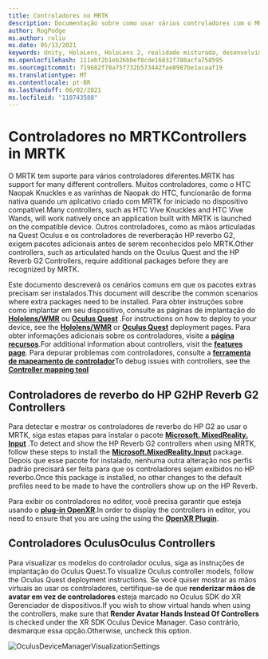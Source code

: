 ```yaml
---
title: Controladores no MRTK
description: Documentação sobre como usar vários controladores com o MRTK
author: RogPodge
ms.author: roliu
ms.date: 05/13/2021
keywords: Unity, HoloLens, HoloLens 2, realidade misturada, desenvolvimento, MRTK, controladores, HP reverbera, oculus, HTC Naopak, mãos
ms.openlocfilehash: 111ebf2b1eb26bbef8cde16832f780acfa758595
ms.sourcegitcommit: 719682f70a75f732b573442fae8987be1acaaf19
ms.translationtype: MT
ms.contentlocale: pt-BR
ms.lasthandoff: 06/02/2021
ms.locfileid: "110743588"
---
```

# <a name="controllers-in-mrtk"></a><span data-ttu-id="124bc-104">Controladores no MRTK</span><span class="sxs-lookup"><span data-stu-id="124bc-104">Controllers in MRTK</span></span>

<span data-ttu-id="124bc-105">O MRTK tem suporte para vários controladores diferentes.</span><span class="sxs-lookup"><span data-stu-id="124bc-105">MRTK has support for many different controllers.</span></span> <span data-ttu-id="124bc-106">Muitos controladores, como o HTC Naopak Knuckles e as varinhas de Naopak do HTC, funcionarão de forma nativa quando um aplicativo criado com MRTK for iniciado no dispositivo compatível.</span><span class="sxs-lookup"><span data-stu-id="124bc-106">Many controllers, such as HTC Vive Knuckles and HTC Vive Wands, will work natively once an application built with MRTK is launched on the compatible device.</span></span> <span data-ttu-id="124bc-107">Outros controladores, como as mãos articuladas na Quest Oculus e os controladores de reverberação HP reverbo G2, exigem pacotes adicionais antes de serem reconhecidos pelo MRTK.</span><span class="sxs-lookup"><span data-stu-id="124bc-107">Other controllers, such as articulated hands on the Oculus Quest and the HP Reverb G2 Controllers, require additional packages before they are recognized by MRTK.</span></span>

<span data-ttu-id="124bc-108">Este documento descreverá os cenários comuns em que os pacotes extras precisam ser instalados.</span><span class="sxs-lookup"><span data-stu-id="124bc-108">This document will describe the common scenarios where extra packages need to be installed.</span></span> <span data-ttu-id="124bc-109">Para obter instruções sobre como implantar em seu dispositivo, consulte as páginas de implantação do [**Hololens/WMR**](./wmr-mrtk.md) ou [**Oculus Quest**](/windows/mixed-reality/mrtk-unity/supported-devices/oclus-quest-mrtk) .</span><span class="sxs-lookup"><span data-stu-id="124bc-109">For instructions on how to deploy to your device, see the [**Hololens/WMR**](./wmr-mrtk.md) or [**Oculus Quest**](/windows/mixed-reality/mrtk-unity/supported-devices/oclus-quest-mrtk) deployment pages.</span></span> <span data-ttu-id="124bc-110">Para obter informações adicionais sobre os controladores, visite a [**página recursos**](../features/input/controllers.md).</span><span class="sxs-lookup"><span data-stu-id="124bc-110">For additional information about controllers, visit the [**features page**](../features/input/controllers.md).</span></span> <span data-ttu-id="124bc-111">Para depurar problemas com controladores, consulte a [ **ferramenta de mapeamento de controlador**](../features/tools/controller-mapping-tool.md)</span><span class="sxs-lookup"><span data-stu-id="124bc-111">To debug issues with controllers, see the [**Controller mapping tool**](../features/tools/controller-mapping-tool.md)</span></span>

## <a name="hp-reverb-g2-controllers"></a><span data-ttu-id="124bc-112">Controladores de reverbo do HP G2</span><span class="sxs-lookup"><span data-stu-id="124bc-112">HP Reverb G2 Controllers</span></span>

<span data-ttu-id="124bc-113">Para detectar e mostrar os controladores de reverbo do HP G2 ao usar o MRTK, siga estas etapas para instalar o pacote [**Microsoft. MixedReality. Input**](/windows/mixed-reality/develop/unity/unity-reverb-g2-controllers#installing-microsoftmixedrealityinput-with-the-mixed-reality-feature-tool) .</span><span class="sxs-lookup"><span data-stu-id="124bc-113">To detect and show the HP Reverb G2 controllers when using MRTK, follow these steps to install the [**Microsoft.MixedReality.Input**](/windows/mixed-reality/develop/unity/unity-reverb-g2-controllers#installing-microsoftmixedrealityinput-with-the-mixed-reality-feature-tool) package.</span></span> <span data-ttu-id="124bc-114">Depois que esse pacote for instalado, nenhuma outra alteração nos perfis padrão precisará ser feita para que os controladores sejam exibidos no HP reverbo.</span><span class="sxs-lookup"><span data-stu-id="124bc-114">Once this package is installed, no other changes to the default profiles need to be made to have the controllers show up on the HP Reverb.</span></span> 

<span data-ttu-id="124bc-115">Para exibir os controladores no editor, você precisa garantir que esteja usando o [**plug-in OpenXR**](/windows/mixed-reality/develop/unity/openxr-getting-started).</span><span class="sxs-lookup"><span data-stu-id="124bc-115">In order to display the controllers in editor, you need to ensure that you are using the using the [**OpenXR Plugin**](/windows/mixed-reality/develop/unity/openxr-getting-started).</span></span>

## <a name="oculus-controllers"></a><span data-ttu-id="124bc-116">Controladores Oculus</span><span class="sxs-lookup"><span data-stu-id="124bc-116">Oculus Controllers</span></span> 

<span data-ttu-id="124bc-117">Para visualizar os modelos do controlador oculus, siga as instruções de implantação do Oculus Quest.</span><span class="sxs-lookup"><span data-stu-id="124bc-117">To visualize Oculus controller models, follow the Oculus Quest deployment instructions.</span></span> <span data-ttu-id="124bc-118">Se você quiser mostrar as mãos virtuais ao usar os controladores, certifique-se de que **renderizar mãos de avatar em vez de controladores** esteja marcado no Oculus SDK do XR Gerenciador de dispositivos.</span><span class="sxs-lookup"><span data-stu-id="124bc-118">If you wish to show virtual hands when using the controllers, make sure that **Render Avatar Hands Instead Of Controllers** is checked under the XR SDK Oculus Device Manager.</span></span> <span data-ttu-id="124bc-119">Caso contrário, desmarque essa opção.</span><span class="sxs-lookup"><span data-stu-id="124bc-119">Otherwise, uncheck this option.</span></span>

![OculusDeviceManagerVisualizationSettings](../images/cross-platform/oculus-quest/OculusDeviceManager.png)